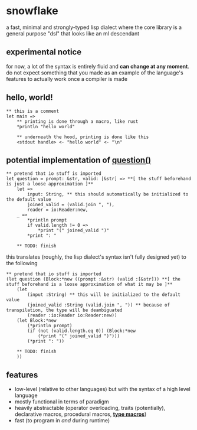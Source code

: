 # snowflake

a fast, minimal and strongly-typed lisp dialect where the core library is a
general purpose "dsl" that looks like an ml descendant

## experimental notice

for now, a lot of the syntax is entirely fluid and **can change at any moment**.
do not expect something that you made as an example of the language's features to
actually work once a compiler is made

## hello, world!

```snowflake
** this is a comment
let main =>
	** printing is done through a macro, like rust
	*println "hello world"

	** underneath the hood, printing is done like this
	<stdout handle> <- "hello world" <- "\n"
```

## potential implementation of [question()](https://github.com/superwhiskers/question)

```snowflake
** pretend that io stuff is imported
let question = prompt: &str, valid: [&str] => **[ the stuff beforehand is just a loose approximation ]**
	let =>
		input: String, ** this should automatically be initialized to the default value
		joined_valid = (valid.join ", "),
		reader = io:Reader:new,
	_ =>
		*println prompt
		if valid.length != 0 =>
			*print "(" joined_valid ")"
		*print ": "

	** TODO: finish
```

this translates (roughly, the lisp dialect's syntax isn't fully designed yet) to
the following

```
** pretend that io stuff is imported
(let question (Block:*new ((prompt :&str) (valid :[&str])) **[ the stuff beforehand is a loose approximation of what it may be ]**
	(let
		(input :String) ** this will be initialized to the default value
		(joined_valid :String (valid.join ", ")) ** because of transpilation, the type will be deambiguated
		(reader :io:Reader io:Reader:new))
	(let Block:*new
		(*println prompt)
		(if (not (valid.length.eq 0)) (Block:*new
			(*print "(" joined_valid ")")))
		(*print ": "))

	** TODO: finish
	))
```

## features

- low-level (relative to other languages) but with the syntax of a high level language
- mostly functional in terms of paradigm
- heavily abstractable (operator overloading, traits (potentially), declarative macros, procedural macros, [**type macros**](#type-macros))
- fast (to program in *and* during runtime)

